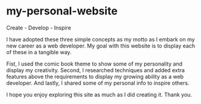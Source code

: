 # my-personal-website

Create - Develop - Inspire

I have adopted these three simple concepts as my motto as I embark on my new career as a web developer. My goal with this website is to display each of these in a tangible way. 

Fist, I used the comic book theme to show some of my personality and display my creativity. Second, I researched techniques and added extra features above the requirements to display my growing ability as a web developer. And lastly, I shared some of my personal info to inspire others.

I hope you enjoy exploring this site as much as I did creating it. Thank you.


<!--Career Simulation: Personal Website Pt I
PROJECT REQUIREMENTS
    1. GitHub repository, with:
        - More than one branch (including main/master), with descriptive branch name(s)
        - More than one commit, with descriptive commit messages
        - A descriptive Readme file
    2. A functional website that fulfills the requirements, and includes:
        - Three pages: home, about, work/portfolio
        - A persistent header with links
        - Personalized content, including both formatted text and images
        - Basic CSS styling, included via an external file
    3. A "Hello world" tier Javascript function, loaded via an external file
        - e.g., a console.log of a given string
    4. HTML/CSS/JavaScript files submitted via a GitHub repository

<!--Career Simulation: Personal Website Pt II
PROJECT REQUIREMENTS
    1. Updated GitHub repository that includes:
        - new commits
        task board with detailed planning tickets with task descriptions for each one
    2.  
    
An updated website with:
improved layouts using CSS grid/flex
proportional units
dynamic styling with hover effects
A contact form with the following:
These specific fields:
name field
email field
message field
submit button
The correct attributes is somewhere on the website
Functionality that when submitted should redirect to another HTML file containing a success message (The form does not need to send a real email when submitted)
A functioning "submit" button.

TO-DO LIST
    - add more comments to html files
-->